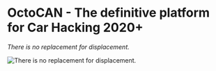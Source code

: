 # OctoCAN - The definitive platform for Car Hacking 2020+

*There is no replacement for displacement.*


![*There is no replacement for displacement*.](https://pbs.twimg.com/media/EfDnBO8X0AIZRdn?format=jpg&name=small)
